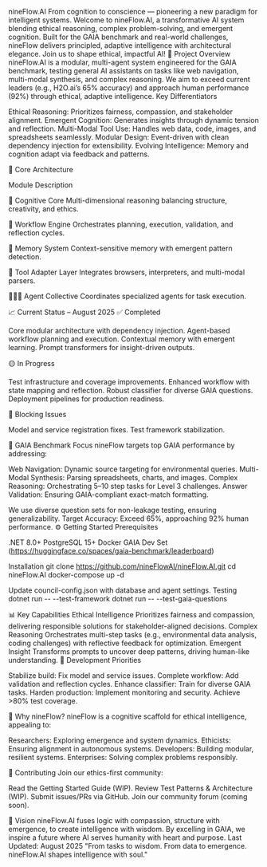 nineFlow.AI
From cognition to conscience — pioneering a new paradigm for intelligent systems.
Welcome to nineFlow.AI, a transformative AI system blending ethical reasoning, complex problem-solving, and emergent cognition. Built for the GAIA benchmark and real-world challenges, nineFlow delivers principled, adaptive intelligence with architectural elegance. Join us to shape ethical, impactful AI!
🚀 Project Overview
nineFlow.AI is a modular, multi-agent system engineered for the GAIA benchmark, testing general AI assistants on tasks like web navigation, multi-modal synthesis, and complex reasoning. We aim to exceed current leaders (e.g., H2O.ai’s 65% accuracy) and approach human performance (92%) through ethical, adaptive intelligence.
Key Differentiators

Ethical Reasoning: Prioritizes fairness, compassion, and stakeholder alignment.
Emergent Cognition: Generates insights through dynamic tension and reflection.
Multi-Modal Tool Use: Handles web data, code, images, and spreadsheets seamlessly.
Modular Design: Event-driven with clean dependency injection for extensibility.
Evolving Intelligence: Memory and cognition adapt via feedback and patterns.

🧠 Core Architecture



Module
Description



🧠 Cognitive Core
Multi-dimensional reasoning balancing structure, creativity, and ethics.


🔁 Workflow Engine
Orchestrates planning, execution, validation, and reflection cycles.


🧬 Memory System
Context-sensitive memory with emergent pattern detection.


🧩 Tool Adapter Layer
Integrates browsers, interpreters, and multi-modal parsers.


🧑‍🤝‍🧑 Agent Collective
Coordinates specialized agents for task execution.


📈 Current Status – August 2025
✅ Completed

Core modular architecture with dependency injection.
Agent-based workflow planning and execution.
Contextual memory with emergent learning.
Prompt transformers for insight-driven outputs.

🟡 In Progress

Test infrastructure and coverage improvements.
Enhanced workflow with state mapping and reflection.
Robust classifier for diverse GAIA questions.
Deployment pipelines for production readiness.

🔴 Blocking Issues

Model and service registration fixes.
Test framework stabilization.

🎯 GAIA Benchmark Focus
nineFlow targets top GAIA performance by addressing:

Web Navigation: Dynamic source targeting for environmental queries.
Multi-Modal Synthesis: Parsing spreadsheets, charts, and images.
Complex Reasoning: Orchestrating 5–10 step tasks for Level 3 challenges.
Answer Validation: Ensuring GAIA-compliant exact-match formatting.

We use diverse question sets for non-leakage testing, ensuring generalizability.
Target Accuracy: Exceed 65%, approaching 92% human performance.
⚙️ Getting Started
Prerequisites

.NET 8.0+
PostgreSQL 15+
Docker
GAIA Dev Set (https://huggingface.co/spaces/gaia-benchmark/leaderboard)

Installation
git clone https://github.com/nineFlowAI/nineFlow.AI.git
cd nineFlow.AI
docker-compose up -d

Update council-config.json with database and agent settings.
Testing
dotnet run -- --test-framework
dotnet run -- --test-gaia-questions

📊 Key Capabilities
Ethical Intelligence
Prioritizes fairness and compassion, delivering responsible solutions for stakeholder-aligned decisions.
Complex Reasoning
Orchestrates multi-step tasks (e.g., environmental data analysis, coding challenges) with reflective feedback for optimization.
Emergent Insight
Transforms prompts to uncover deep patterns, driving human-like understanding.
🧱 Development Priorities

Stabilize build: Fix model and service issues.
Complete workflow: Add validation and reflection cycles.
Enhance classifier: Train for diverse GAIA tasks.
Harden production: Implement monitoring and security.
Achieve >80% test coverage.

🌌 Why nineFlow?
nineFlow is a cognitive scaffold for ethical intelligence, appealing to:

Researchers: Exploring emergence and system dynamics.
Ethicists: Ensuring alignment in autonomous systems.
Developers: Building modular, resilient systems.
Enterprises: Solving complex problems responsibly.

🤝 Contributing
Join our ethics-first community:

Read the Getting Started Guide (WIP).
Review Test Patterns & Architecture (WIP).
Submit issues/PRs via GitHub.
Join our community forum (coming soon).

🔮 Vision
nineFlow.AI fuses logic with compassion, structure with emergence, to create intelligence with wisdom. By excelling in GAIA, we inspire a future where AI serves humanity with heart and purpose.
Last Updated: August 2025
"From tasks to wisdom. From data to emergence. nineFlow.AI shapes intelligence with soul."
